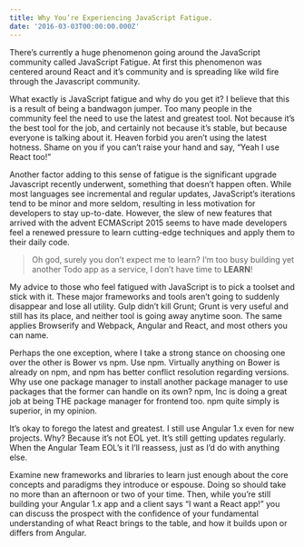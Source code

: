 ```yaml
---
title: Why You’re Experiencing JavaScript Fatigue.
date: '2016-03-03T00:00:00.000Z'
---
```


There’s currently a huge phenomenon going around the JavaScript community called JavaScript Fatigue. At first this phenomenon was centered around React and it’s community and is spreading like wild fire through the Javascript community.

What exactly is JavaScript fatigue and why do you get it? I believe that this is a result of being a bandwagon jumper. Too many people in the community feel the need to use the latest and greatest tool. Not because it’s the best tool for the job, and certainly not because it’s stable, but because everyone is talking about it. Heaven forbid you aren’t using the latest hotness. Shame on you if you can’t raise your hand and say, “Yeah I use React too!”

Another factor adding to this sense of fatigue is the significant upgrade Javascript recently underwent, something that doesn’t happen often. While most languages see incremental and regular updates, JavaScript’s iterations tend to be minor and more seldom, resulting in less motivation for developers to stay up-to-date. However, the slew of new features that arrived with the advent ECMAScript 2015 seems to have made developers feel a renewed pressure to learn cutting-edge techniques and apply them to their daily code.

> Oh god, surely you don’t expect me to learn? I’m too busy building yet another Todo app as a service, I don’t have time to **LEARN**!

My advice to those who feel fatigued with JavaScript is to pick a toolset and stick with it. These major frameworks and tools aren’t going to suddenly disappear and lose all utility. Gulp didn’t kill Grunt; Grunt is very useful and still has its place, and neither tool is going away anytime soon. The same applies Browserify and Webpack, Angular and React, and most others you can name.

Perhaps the one exception, where I take a strong stance on choosing one over the other is Bower vs npm. Use npm. Virtually anything on Bower is already on npm, and npm has better conflict resolution regarding versions. Why use one package manager to install another package manager to use packages that the former can handle on its own? npm, Inc is doing a great job at being THE package manager for frontend too. npm quite simply is superior, in my opinion.

It’s okay to forego the latest and greatest. I still use Angular 1.x even for new projects. Why? Because it’s not EOL yet. It’s still getting updates regularly. When the Angular Team EOL’s it I’ll reassess, just as I’d do with anything else.

Examine new frameworks and libraries to learn just enough about the core concepts and paradigms they introduce or espouse. Doing so should take no more than an afternoon or two of your time. Then, while you’re still building your Angular 1.x app and a client says “I want a React app!” you can discuss the prospect with the confidence of your fundamental understanding of what React brings to the table, and how it builds upon or differs from Angular.
